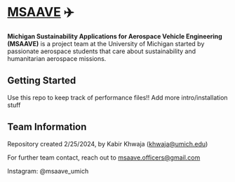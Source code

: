 # [MSAAVE](msaave.com) ✈️
**Michigan Sustainability Applications for Aerospace Vehicle Engineering (MSAAVE)** is a project team at the University of Michigan started by passionate aerospace students that care about sustainability and humanitarian aerospace missions. 

## Getting Started
Use this repo to keep track of performance files!! Add more intro/installation stuff

## Team Information
Repository created 2/25/2024, by Kabir Khwaja (khwaja@umich.edu)

For further team contact, reach out to msaave.officers@gmail.com

Instagram: @msaave_umich
